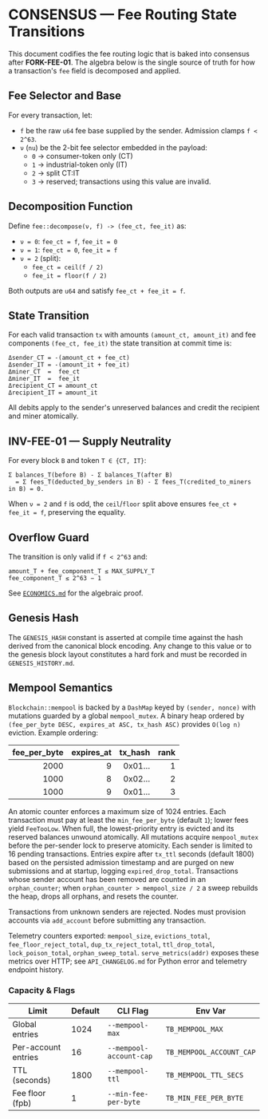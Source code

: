 # CONSENSUS — Fee Routing State Transitions

This document codifies the fee routing logic that is baked into consensus after **FORK-FEE-01**.  The algebra below is the single source of truth for how a transaction's `fee` field is decomposed and applied.

## Fee Selector and Base

For every transaction, let:

- `f` be the raw `u64` fee base supplied by the sender.  Admission clamps `f < 2^63`.
- `ν` (`nu`) be the 2-bit fee selector embedded in the payload:
  - `0` → consumer-token only (CT)
  - `1` → industrial-token only (IT)
  - `2` → split CT∶IT
  - `3` → reserved; transactions using this value are invalid.

## Decomposition Function

Define `fee::decompose(ν, f) -> (fee_ct, fee_it)` as:

- `ν = 0`: `fee_ct = f`, `fee_it = 0`
- `ν = 1`: `fee_ct = 0`, `fee_it = f`
- `ν = 2` (split):
  - `fee_ct = ceil(f / 2)`
  - `fee_it = floor(f / 2)`

Both outputs are `u64` and satisfy `fee_ct + fee_it = f`.

## State Transition

For each valid transaction `tx` with amounts `(amount_ct, amount_it)` and fee components `(fee_ct, fee_it)` the state transition at commit time is:

```
Δsender_CT = -(amount_ct + fee_ct)
Δsender_IT = -(amount_it + fee_it)
Δminer_CT  =  fee_ct
Δminer_IT  =  fee_it
Δrecipient_CT = amount_ct
Δrecipient_IT = amount_it
```

All debits apply to the sender's unreserved balances and credit the recipient and miner atomically.

## INV-FEE-01 — Supply Neutrality

For every block `B` and token `T ∈ {CT, IT}`:

```
Σ balances_T(before B) - Σ balances_T(after B)
  = Σ fees_T(deducted_by_senders in B) - Σ fees_T(credited_to_miners in B) = 0.
```

When `ν = 2` and `f` is odd, the `ceil`/`floor` split above ensures `fee_ct + fee_it = f`, preserving the equality.

## Overflow Guard

The transition is only valid if `f < 2^63` and:

```
amount_T + fee_component_T ≤ MAX_SUPPLY_T
fee_component_T ≤ 2^63 − 1
```

See [`ECONOMICS.md`](ECONOMICS.md#inv-fee-02) for the algebraic proof.

## Genesis Hash

The `GENESIS_HASH` constant is asserted at compile time against the hash derived from the canonical block encoding. Any change to this value or to the genesis block layout constitutes a hard fork and must be recorded in `GENESIS_HISTORY.md`.

## Mempool Semantics

`Blockchain::mempool` is backed by a `DashMap` keyed by `(sender, nonce)` with
mutations guarded by a global `mempool_mutex`.
A binary heap ordered by `(fee_per_byte DESC, expires_at ASC, tx_hash ASC)`
provides `O(log n)` eviction. Example ordering:

| fee_per_byte | expires_at | tx_hash | rank |
|-------------:|-----------:|--------:|-----:|
|        2000  |          9 | 0x01…   | 1    |
|        1000  |          8 | 0x02…   | 2    |
|        1000  |          9 | 0x01…   | 3    |

An atomic counter enforces a maximum size of 1024
entries. Each transaction must pay at least the `min_fee_per_byte` (default `1`);
lower fees yield `FeeTooLow`. When full, the lowest-priority entry is evicted
and its reserved balances unwound atomically. All mutations acquire
`mempool_mutex` before the per-sender lock to preserve atomicity. Each sender is
limited to 16 pending transactions. Entries expire after `tx_ttl` seconds
(default 1800) based on the persisted admission timestamp and are purged on new
submissions and at startup, logging `expired_drop_total`. Transactions whose sender account has been removed
are counted in an `orphan_counter`; when `orphan_counter > mempool_size / 2` a
sweep rebuilds the heap, drops all orphans, and resets the counter.

Transactions from unknown senders are rejected. Nodes must provision accounts via
`add_account` before submitting any transaction.

Telemetry counters exported: `mempool_size`, `evictions_total`,
`fee_floor_reject_total`, `dup_tx_reject_total`, `ttl_drop_total`,
`lock_poison_total`, `orphan_sweep_total`. `serve_metrics(addr)` exposes these
metrics over HTTP; see `API_CHANGELOG.md` for Python error and telemetry
endpoint history.

### Capacity & Flags

| Limit               | Default | CLI Flag                | Env Var                    |
|---------------------|---------|------------------------|----------------------------|
| Global entries      | 1024    | `--mempool-max`        | `TB_MEMPOOL_MAX`           |
| Per-account entries | 16      | `--mempool-account-cap`| `TB_MEMPOOL_ACCOUNT_CAP`   |
| TTL (seconds)       | 1800    | `--mempool-ttl`        | `TB_MEMPOOL_TTL_SECS`      |
| Fee floor (fpb)     | 1       | `--min-fee-per-byte`   | `TB_MIN_FEE_PER_BYTE`      |

